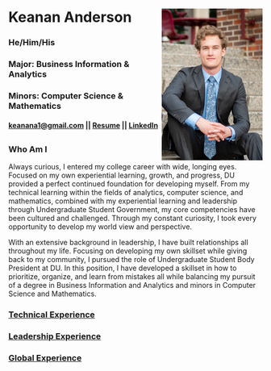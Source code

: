 # Keanan Anderson <img src="/Assets/img/prof_pic.jpg" alt="drawing" width="200" align = "right"/>
### He/Him/His 
### Major: Business Information & Analytics
### Minors: Computer Science & Mathematics
#### keanana1@gmail.com || [Resume](Resume%202021%20Updated%201.pdf) || [LinkedIn](https://www.linkedin.com/in/keanan-anderson-curious/)
##
### Who Am I
Always curious, I entered my college career with wide, longing eyes. Focused on my own experiential learning, growth, and progress, DU provided a perfect continued foundation for developing myself. From my technical learning within the fields of analytics, computer science, and mathematics, combined with my experiential learning and leadership through Undergraduate Student Government, my core competencies have been cultured and challenged. Through my constant curiosity, I took every opportunity to develop my world view and perspective.

With an extensive background in leadership, I have built relationships all throughout my life. Focusing on developing my own skillset while giving back to my community, I pursued the role of Undergraduate Student Body President at DU. In this position, I have developed a skillset in how to prioritize, organize, and learn from mistakes all while balancing my pursuit of a degree in Business Information and Analytics and minors in Computer Science and Mathematics.



### [Technical Experience](TechnicalExperience/)

### [Leadership Experience](Leadership/)

### [Global Experience](GlobalExperience/)


<!--
**Andes-Kea/Andes-Kea** is a ✨ _special_ ✨ repository because its `README.md` (this file) appears on your GitHub profile.

Here are some ideas to get you started:

- 🔭 I’m currently working on ...
- 🌱 I’m currently learning ...
- 👯 I’m looking to collaborate on ...
- 🤔 I’m looking for help with ...
- 💬 Ask me about ...
- 📫 How to reach me: ...
- 😄 Pronouns: ...
- ⚡ Fun fact: ...
-->
